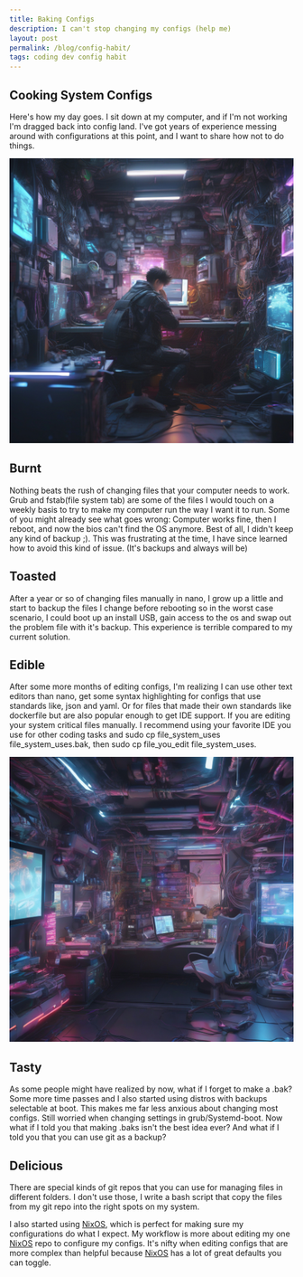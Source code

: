 ```yaml
---
title: Baking Configs
description: I can't stop changing my configs (help me)
layout: post
permalink: /blog/config-habit/
tags: coding dev config habit
---
```


## Cooking System Configs

Here's how my day goes. I sit down at my computer, and if I'm not working I'm
dragged back into config land. I've got years of experience messing around with
configurations at this point, and I want to share how not to do things.

![A cyberpunk guy at a computer](/assets/images/cool-graphics/config-habit2.jpg)

## Burnt

Nothing beats the rush of changing files that your computer needs to work. Grub
and fstab(file system tab) are some of the files I would touch on a weekly
basis to try to make my computer run the way I want it to run. Some of you
might already see what goes wrong: Computer works fine, then I reboot, and now
the bios can't find the OS anymore. Best of all, I didn't keep any kind of
backup ;). This was frustrating at the time, I have since learned
how to avoid this kind of issue. (It's backups and always will be)

## Toasted

After a year or so of changing files manually in nano, I grow up a little and
start to backup the files I change before rebooting so in the worst case
scenario, I could boot up an install USB, gain access to the os and swap out
the problem file with it's backup. This experience is terrible compared to
my current solution.

## Edible

After some more months of editing configs, I'm realizing I can use other
text editors than nano, get some syntax highlighting for configs that use
standards like, json and yaml. Or for files that made their own standards like
dockerfile but are also popular enough to get IDE support. If you are editing
your system critical files manually. I recommend using your favorite IDE you
use for other coding tasks and sudo cp file_system_uses file_system_uses.bak,
then sudo cp file_you_edit file_system_uses.

![Another cyberpunk guy at a computer](/assets/images/cool-graphics/config-habit1.jpg)

## Tasty

As some people might have realized by now, what if I forget to make a .bak?
Some more time passes and I also started using distros with backups selectable
at boot. This makes me far less anxious about changing most configs. Still
worried when changing settings in grub/Systemd-boot. Now what if I told you
that making .baks isn't the best idea ever? And what if I told you that you can
use git as a backup?

## Delicious

There are special kinds of git repos that you can use for managing files in
different folders. I don't use those, I write a bash script that
copy the files from my git repo into the right spots on my system.

I also started using [NixOS](https://nixos.org/), which is perfect for making
sure my configurations do what I expect. My workflow is more about editing my
one [NixOS](https://nixos.org/) repo to configure my configs. It's nifty when
editing configs that are more complex than helpful because [NixOS](https://nixos.org)
has a lot of great defaults you can toggle.
